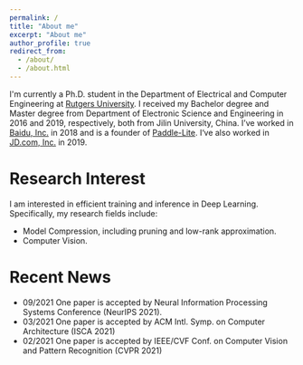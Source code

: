 ```yaml
---
permalink: /
title: "About me"
excerpt: "About me"
author_profile: true
redirect_from: 
  - /about/
  - /about.html
---
```


I'm currently a Ph.D. student in the Department of Electrical and Computer Engineering at [Rutgers University](https://newbrunswick.rutgers.edu/). I received my Bachelor degree and Master degree from Department of Electronic Science and Engineering in 2016 and 2019, respectively, both from Jilin University, China.
I’ve worked in [Baidu, Inc.](https://en.wikipedia.org/wiki/Baidu) in 2018 and is a founder of [Paddle-Lite](https://github.com/PaddlePaddle/Paddle-Lite). I‘ve also worked in [JD.com, Inc.](https://corporate.jd.com/home) in 2019.

Research Interest
======
I am interested in efficient training and inference in Deep Learning. Specifically, my research fields include:
- Model Compression, including pruning and low-rank approximation.
- Computer Vision.

Recent News
======

- 09/2021 One paper is accepted by Neural Information Processing Systems Conference (NeurIPS 2021).
- 03/2021 One paper is accepted by ACM Intl. Symp. on Computer Architecture (ISCA 2021) 
- 02/2021 One paper is accepted by IEEE/CVF Conf. on Computer Vision and Pattern Recognition (CVPR 2021) 
